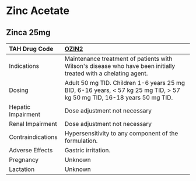 # Zinc Acetate

## Zinca 25mg

| TAH Drug Code      | [**OZIN2**](https://www.tahsda.org.tw/drugs/hissearch.php?drug_code=OZIN2)                                              |
|:-------------------|:------------------------------------------------------------------------------------------------------------------------|
| Indications        | Maintenance treatment of patients with Wilson's disease who have been initially treated with a chelating agent.         |
| Dosing             | Adult 50 mg TID. Children 1-6 years 25 mg BID, 6-16 years, < 57 kg 25 mg TID, > 57 kg 50 mg TID, 16-18 years 50 mg TID. |
| Hepatic Impairment | Dose adjustment not necessary                                                                                           |
| Renal Impairment   | Dose adjustment not necessary                                                                                           |
| Contraindications  | Hypersensitivity to any component of the formulation.                                                                   |
| Adverse Effects    | Gastric irritation.                                                                                                     |
| Pregnancy          | Unknown                                                                                                                 |
| Lactation          | Unknown                                                                                                                 |

